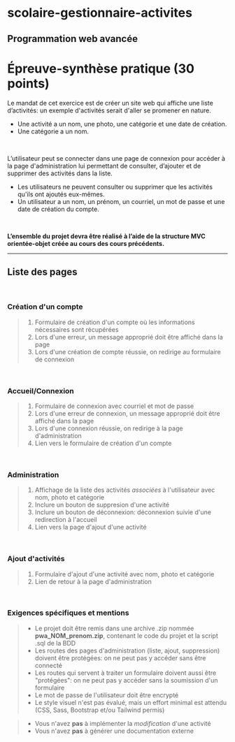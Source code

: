 # scolaire-gestionnaire-activites

## Programmation web avancée
# Épreuve-synthèse pratique (30 points)

Le mandat de cet exercice est de créer un site web qui affiche une liste d’activités: un exemple d'activités serait d'aller se promener en nature.  
- Une activité a un nom, une photo, une catégorie et une date de création.  
- Une catégorie a un nom.
   
<br>

L’utilisateur peut se connecter dans une page de connexion pour accéder à la page d'administration lui permettant de consulter, d’ajouter et de supprimer des activités dans la liste.  
- Les utilisateurs ne peuvent consulter ou supprimer que les activités qu'ils ont ajoutés eux-mêmes.  
- Un utilisateur a un nom, un prénom, un courriel, un mot de passe et une date de création du compte.  
  
<br>

**L’ensemble du projet devra être réalisé à l’aide de la structure MVC orientée-objet créée au cours des cours précédents.** 



  

---

## Liste des pages


<br>

### Création d'un compte
>1. Formulaire de création d'un compte où les informations nécessaires sont récupérées
>1. Lors d'une erreur, un message approprié doit être affiché dans la page
>1. Lors d'une création de compte réussie, on redirige au formulaire de connexion

<br>

### Accueil/Connexion
>1. Formulaire de connexion avec courriel et mot de passe
>1. Lors d'une erreur de connexion, un message approprié doit être affiché dans la page
>1. Lors d'une connexion réussie, on redirige à la page d'administration
>1. Lien vers le formulaire de création d'un compte

<br>

### Administration
>1. Affichage de la liste des activités *associées* à l'utilisateur avec nom, photo et catégorie
>1. Inclure un bouton de suppresion d'une activité
>1. Inclure un bouton de déconnexion: déconnexion suivie d'une redirection à l'accueil
>1. Lien vers la page d'ajout d'une activité

<br>

### Ajout d'activités
>1. Formulaire d'ajout d'une activité avec nom, photo et catégorie
>1. Lien de retour à la page d'administration

<br>

### Exigences spécifiques et mentions
>- Le projet doit être remis dans une archive .zip nommée **pwa_NOM_prenom.zip**, contenant le code du projet et la script .sql de la BDD
>- Les routes des pages d'administration (liste, ajout, suppression) doivent être protégées: on ne peut pas y accéder sans être connecté
>- Les routes qui servent à traiter un formulaire doivent aussi être "protégées": on ne peut pas y accéder sans la soumission d'un formulaire
>- Le mot de passe de l'utilisateur doit être encrypté
>- Le style visuel n'est pas évalué, mais un effort minimal est attendu (CSS, Sass, Bootstrap et/ou Tailwind permis)  

>- Vous n'avez **pas** à implémenter la *modification* d'une activité
>- Vous n'avez **pas** à générer une documentation externe